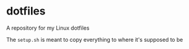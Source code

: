 # dotfiles
A repository for my Linux dotfiles

The `setup.sh` is meant to copy everything to where it's supposed to be
